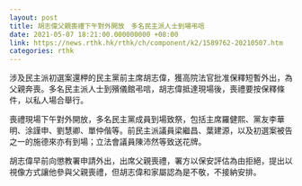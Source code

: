 ```yaml
---
layout: post
title: 胡志偉父親喪禮下午對外開放　多名民主派人士到場弔唁
date: 2021-05-07 18:21:00.000000000 +08:00
link: https://news.rthk.hk/rthk/ch/component/k2/1589762-20210507.htm
categories: rthk
---
```


涉及民主派初選案還柙的民主黨前主席胡志偉，獲高院法官批准保釋短暫外出，為父親奔喪。多名民主派人士到殯儀館弔唁，胡志偉抵達現場後，喪禮要按保釋條件，以私人場合舉行。

喪禮現場下午對外開放，多名民主黨成員到場致祭，包括主席羅健熙、黨友李華明、涂謹申、劉慧卿、單仲偕等。前民主派議員梁繼昌、葉建源，以及初選案被告之一的施德來亦有到場；立法會議員陳沛然等致送花牌。

胡志偉早前向懲教署申請外出，出席父親喪禮，署方以保安評估為由拒絕，提出以視像方式讓他參與父親喪禮，但胡志偉和家屬認為是不敬，不接納安排。
